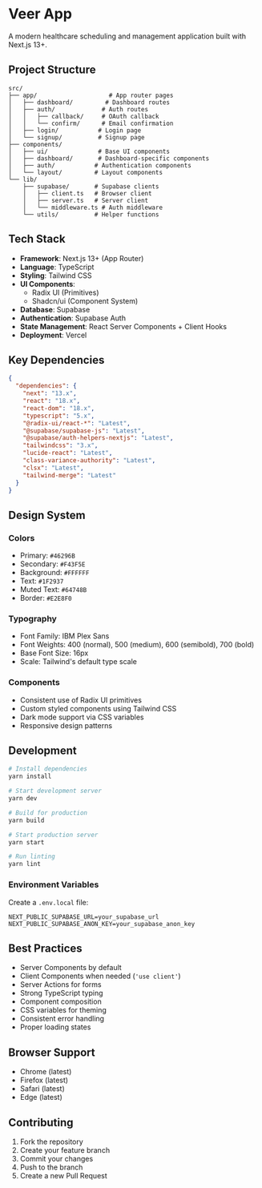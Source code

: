 # Veer App

A modern healthcare scheduling and management application built with Next.js 13+.

## Project Structure

```
src/
├── app/                    # App router pages
│   ├── dashboard/         # Dashboard routes
│   ├── auth/             # Auth routes
│   │   ├── callback/     # OAuth callback
│   │   └── confirm/      # Email confirmation
│   ├── login/           # Login page
│   └── signup/          # Signup page
├── components/
│   ├── ui/              # Base UI components
│   ├── dashboard/       # Dashboard-specific components
│   ├── auth/           # Authentication components
│   └── layout/         # Layout components
└── lib/
    ├── supabase/       # Supabase clients
    │   ├── client.ts   # Browser client
    │   ├── server.ts   # Server client
    │   └── middleware.ts # Auth middleware
    └── utils/          # Helper functions
```

## Tech Stack

- **Framework**: Next.js 13+ (App Router)
- **Language**: TypeScript
- **Styling**: Tailwind CSS
- **UI Components**: 
  - Radix UI (Primitives)
  - Shadcn/ui (Component System)
- **Database**: Supabase
- **Authentication**: Supabase Auth
- **State Management**: React Server Components + Client Hooks
- **Deployment**: Vercel

## Key Dependencies

```json
{
  "dependencies": {
    "next": "13.x",
    "react": "18.x",
    "react-dom": "18.x",
    "typescript": "5.x",
    "@radix-ui/react-*": "Latest",
    "@supabase/supabase-js": "Latest",
    "@supabase/auth-helpers-nextjs": "Latest",
    "tailwindcss": "3.x",
    "lucide-react": "Latest",
    "class-variance-authority": "Latest",
    "clsx": "Latest",
    "tailwind-merge": "Latest"
  }
}
```

## Design System

### Colors
- Primary: `#46296B`
- Secondary: `#F43F5E`
- Background: `#FFFFFF`
- Text: `#1F2937`
- Muted Text: `#64748B`
- Border: `#E2E8F0`

### Typography
- Font Family: IBM Plex Sans
- Font Weights: 400 (normal), 500 (medium), 600 (semibold), 700 (bold)
- Base Font Size: 16px
- Scale: Tailwind's default type scale

### Components
- Consistent use of Radix UI primitives
- Custom styled components using Tailwind CSS
- Dark mode support via CSS variables
- Responsive design patterns

## Development

```bash
# Install dependencies
yarn install

# Start development server
yarn dev

# Build for production
yarn build

# Start production server
yarn start

# Run linting
yarn lint
```

### Environment Variables

Create a `.env.local` file:

```
NEXT_PUBLIC_SUPABASE_URL=your_supabase_url
NEXT_PUBLIC_SUPABASE_ANON_KEY=your_supabase_anon_key
```

## Best Practices

- Server Components by default
- Client Components when needed (`'use client'`)
- Server Actions for forms
- Strong TypeScript typing
- Component composition
- CSS variables for theming
- Consistent error handling
- Proper loading states

## Browser Support

- Chrome (latest)
- Firefox (latest)
- Safari (latest)
- Edge (latest)

## Contributing

1. Fork the repository
2. Create your feature branch
3. Commit your changes
4. Push to the branch
5. Create a new Pull Request